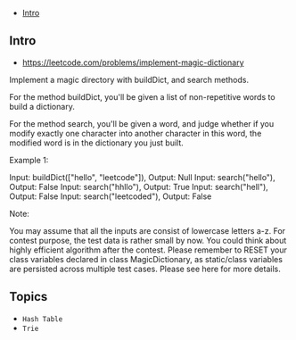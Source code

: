 - [Intro](#intro)

## Intro

- https://leetcode.com/problems/implement-magic-dictionary


Implement a magic directory with buildDict, and search methods.


For the method buildDict, you'll be given a list of non-repetitive words to build a dictionary.


For the method search, you'll be given a word, and judge whether if you modify exactly one character into another character in this word, the modified word is in the dictionary you just built.

Example 1:

Input: buildDict(["hello", "leetcode"]), Output: Null
Input: search("hello"), Output: False
Input: search("hhllo"), Output: True
Input: search("hell"), Output: False
Input: search("leetcoded"), Output: False

Note:

You may assume that all the inputs are consist of lowercase letters a-z.
For contest purpose, the test data is rather small by now. You could think about highly efficient algorithm after the contest.
Please remember to RESET your class variables declared in class MagicDictionary, as static/class variables are persisted across multiple test cases. Please see here for more details.



## Topics

- `Hash Table`
- `Trie`


